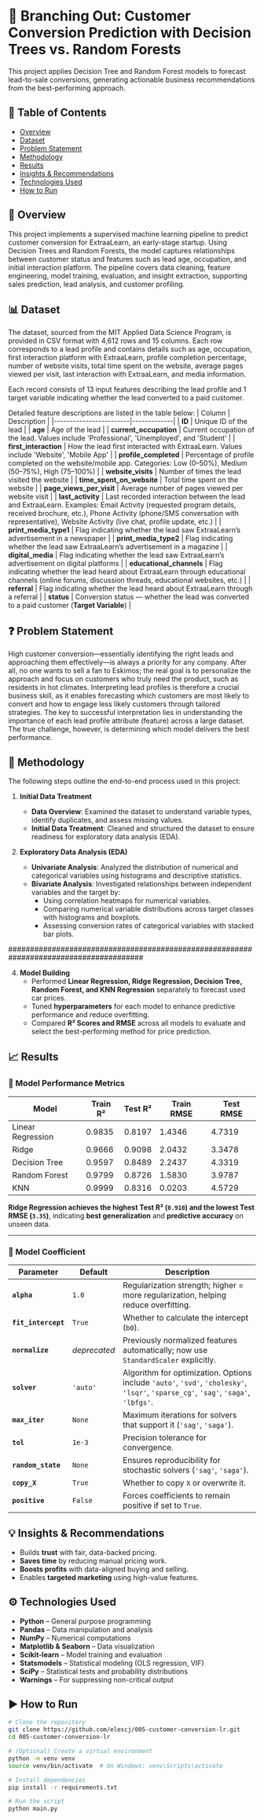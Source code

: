 # 🔄 Branching Out: Customer Conversion Prediction with Decision Trees vs. Random Forests
This project applies Decision Tree and Random Forest models to forecast lead-to-sale conversions, generating actionable business recommendations from the best-performing approach.

## 📂 Table of Contents
- [Overview](#-overview)
- [Dataset](#-dataset)
- [Problem Statement](#-problem-statement)
- [Methodology](#-methodology)
- [Results](#-results)
- [Insights & Recommendations](#-insights--recommendations)
- [Technologies Used](#technologies-used)
- [How to Run](#how-to-run)

## 🧠 Overview
This project implements a supervised machine learning pipeline to predict customer conversion for ExtraaLearn, an early-stage startup. Using Decision Trees and Random Forests, the model captures relationships between customer status and features such as lead age, occupation, and initial interaction platform. The pipeline covers data cleaning, feature engineering, model training, evaluation, and insight extraction, supporting sales prediction, lead analysis, and customer profiling.

## 📊 Dataset

The dataset, sourced from the MIT Applied Data Science Program, is provided in CSV format with 4,612 rows and 15 columns. Each row corresponds to a lead profile and contains details such as age, occupation, first interaction platform with ExtraaLearn, profile completion percentage, number of website visits, total time spent on the website, average pages viewed per visit, last interaction with ExtraaLearn, and media information.

Each record consists of 13 input features describing the lead profile and 1 target variable indicating whether the lead converted to a paid customer.

Detailed feature descriptions are listed in the table below:
| Column                | Description |
|------------------------|-------------|
| **ID**                | Unique ID of the lead |
| **age**               | Age of the lead |
| **current_occupation** | Current occupation of the lead. Values include 'Professional', 'Unemployed', and 'Student' |
| **first_interaction** | How the lead first interacted with ExtraaLearn. Values include 'Website', 'Mobile App' |
| **profile_completed** | Percentage of profile completed on the website/mobile app. Categories: Low (0–50%), Medium (50–75%), High (75–100%) |
| **website_visits**    | Number of times the lead visited the website |
| **time_spent_on_website** | Total time spent on the website |
| **page_views_per_visit** | Average number of pages viewed per website visit |
| **last_activity**     | Last recorded interaction between the lead and ExtraaLearn. Examples: Email Activity (requested program details, received brochure, etc.), Phone Activity (phone/SMS conversation with representative), Website Activity (live chat, profile update, etc.) |
| **print_media_type1** | Flag indicating whether the lead saw ExtraaLearn’s advertisement in a newspaper |
| **print_media_type2** | Flag indicating whether the lead saw ExtraaLearn’s advertisement in a magazine |
| **digital_media**     | Flag indicating whether the lead saw ExtraaLearn’s advertisement on digital platforms |
| **educational_channels** | Flag indicating whether the lead heard about ExtraaLearn through educational channels (online forums, discussion threads, educational websites, etc.) |
| **referral**          | Flag indicating whether the lead heard about ExtraaLearn through a referral |
| **status**            | Conversion status — whether the lead was converted to a paid customer (**Target Variable**) |

## ❓ Problem Statement
High customer conversion—essentially identifying the right leads and approaching them effectively—is always a priority for any company. After all, no one wants to sell a fan to Eskimos; the real goal is to personalize the approach and focus on customers who truly need the product, such as residents in hot climates. Interpreting lead profiles is therefore a crucial business skill, as it enables forecasting which customers are most likely to convert and how to engage less likely customers through tailored strategies. The key to successful interpretation lies in understanding the importance of each lead profile attribute (feature) across a large dataset. The true challenge, however, is determining which model delivers the best performance.

## 🔎 Methodology
The following steps outline the end-to-end process used in this project:

1. **Initial Data Treatment**
   - **Data Overview**: Examined the dataset to understand variable types, identify duplicates, and assess missing values.
   - **Initial Data Treatment**: Cleaned and structured the dataset to ensure readiness for exploratory data analysis (EDA).

3. **Exploratory Data Analysis (EDA)**
   - **Univariate Analysis**: Analyzed the distribution of numerical and categorical variables using histograms and descriptive statistics.
   - **Bivariate Analysis**: Investigated relationships between independent variables and the target by:
      - Using correlation heatmaps for numerical variables.
      - Comparing numerical variable distributions across target classes with histograms and boxplots.
      - Assessing conversion rates of categorical variables with stacked bar plots.

#######################################################################################

4. **Model Building**
   - Performed **Linear Regression, Ridge Regression, Decision Tree, Random Forest, and KNN Regression** separately to forecast used car prices.
   - Tuned **hyperparameters** for each model to enhance predictive performance and reduce overfitting.
   - Compared **R² Scores and RMSE** across all models to evaluate and select the best-performing method for price prediction.

## 📈 Results

### 💯 Model Performance Metrics

| Model               | Train R²  | Test R²  | Train RMSE | Test RMSE |
|----------------------|-----------|----------|-------------|------------|
| Linear Regression    | 0.9835    | 0.8197   | 1.4346      | 4.7319     |
| Ridge                | 0.9666    | 0.9098   | 2.0432      | 3.3478     |
| Decision Tree        | 0.9597    | 0.8489   | 2.2437      | 4.3319     |
| Random Forest        | 0.9799    | 0.8726   | 1.5830      | 3.9787     |
| KNN                  | 0.9999    | 0.8316   | 0.0203      | 4.5729     |

**Ridge Regression achieves the highest Test R² (`0.910`) and the lowest Test RMSE (`3.35`)**, indicating **best generalization** and **predictive accuracy** on unseen data.

---

### 🔢 Model Coefficient

| Parameter | Default | Description |
|---|---|---|
| **`alpha`** | `1.0` | Regularization strength; higher = more regularization, helping reduce overfitting. |
| **`fit_intercept`** | `True` | Whether to calculate the intercept (`b0`). |
| **`normalize`** | *deprecated* | Previously normalized features automatically; now use `StandardScaler` explicitly. |
| **`solver`** | `'auto'` | Algorithm for optimization. Options include `'auto'`, `'svd'`, `'cholesky'`, `'lsqr'`, `'sparse_cg'`, `'sag'`, `'saga'`, `'lbfgs'`. |
| **`max_iter`** | `None` | Maximum iterations for solvers that support it (`'sag'`, `'saga'`). |
| **`tol`** | `1e-3` | Precision tolerance for convergence. |
| **`random_state`** | `None` | Ensures reproducibility for stochastic solvers (`'sag'`, `'saga'`). |
| **`copy_X`** | `True` | Whether to copy `X` or overwrite it. |
| **`positive`** | `False` | Forces coefficients to remain positive if set to `True`. |

## 💡 Insights & Recommendations

- Builds **trust** with fair, data-backed pricing.  
- **Saves time** by reducing manual pricing work.  
- **Boosts profits** with data-aligned buying and selling.  
- Enables **targeted marketing** using high-value features.

<a id="technologies-used"></a>
## ⚙️ Technologies Used
- **Python** – General purpose programming
- **Pandas** – Data manipulation and analysis
- **NumPy** – Numerical computations
- **Matplotlib & Seaborn** – Data visualization
- **Scikit-learn** – Model training and evaluation
- **Statsmodels** – Statistical modeling (OLS regression, VIF)
- **SciPy** – Statistical tests and probability distributions
- **Warnings** – For suppressing non-critical output

<a id="how-to-run"></a>
## ▶️ How to Run
```bash
# Clone the repository
git clone https://github.com/elescj/005-customer-conversion-lr.git
cd 005-customer-conversion-lr

# (Optional) Create a virtual environment
python -m venv venv
source venv/bin/activate  # On Windows: venv\Scripts\activate

# Install dependencies
pip install -r requirements.txt

# Run the script
python main.py
```
